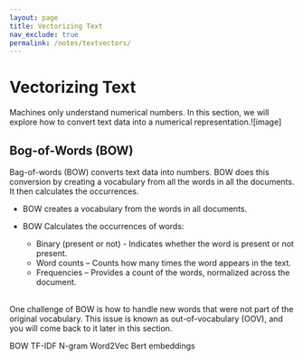 ```yaml
---
layout: page
title: Vectorizing Text
nav_exclude: true
permalink: /notes/textvectors/
---
```


# Vectorizing Text
Machines only understand numerical numbers. In this section, we will explore how to convert text data into a numerical representation.![image]

## Bog-of-Words (BOW)
Bag-of-words (BOW) converts text data into numbers. BOW does this conversion by creating a vocabulary from all the words in all the documents. It then calculates the occurrences. <br>
- BOW creates a vocabulary from the words in all documents.
- BOW Calculates the occurrences of words:
  - Binary (present or not) - Indicates whether the word is present or not present.
  - Word counts – Counts how many times the word appears in the text.
  - Frequencies – Provides a count of the words, normalized across the document.
 
  <br>
One challenge of BOW is how to handle new words that were not part of the original vocabulary. This issue is known as out-of-vocabulary (OOV), and you will come back to it later in this section.











BOW
TF-IDF
N-gram
Word2Vec
Bert embeddings
